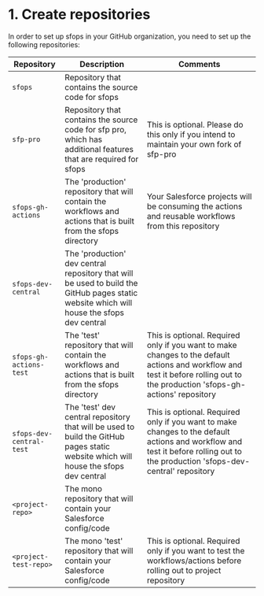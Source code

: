 # 1. Create repositories

In order to set up sfops in your GitHub organization, you need to set up the following repositories:

| Repository               | Description                                                                                                                               | Comments                                                                                                                                                                        |
|--------------------------|-------------------------------------------------------------------------------------------------------------------------------------------|---------------------------------------------------------------------------------------------------------------------------------------------------------------------------------|
| `sfops`                  | Repository that contains the source code for sfops                                                                                        |                                                                                                                                                                                 |
| `sfp-pro`                | Repository that contains the source code for sfp pro, which has additional features that are required for sfops                           | This is optional. Please do this only if you intend to maintain your own fork of sfp-pro                                                                                        |
| `sfops-gh-actions`       | The 'production' repository that will contain the workflows and actions that is built from the sfops directory                            | Your Salesforce projects will be consuming the actions and reusable workflows from this repository                                                                              |
| `sfops-dev-central`      | The 'production' dev central repository that will be used to build the GitHub pages static website which will house the sfops dev central |                                                                                                                                                                                 |
| `sfops-gh-actions-test`  | The 'test' repository that will contain the workflows and actions that is built from the sfops directory                                  | This is optional. Required only if you want to make changes to the default actions and workflow and test it before rolling out to the production 'sfops-gh-actions' repository  |
| `sfops-dev-central-test` | The 'test' dev central repository that will be used to build the GitHub pages static website which will house the sfops dev central       | This is optional. Required only if you want to make changes to the default actions and workflow and test it before rolling out to the production 'sfops-dev-central' repository |
| `<project-repo>`         | The mono repository that will contain your Salesforce config/code                                                                         |                                                                                                                                                                                 |
| `<project-test-repo>`    | The mono 'test' repository that will contain your Salesforce config/code                                                                  | This is optional. Required only if you want to test the workflows/actions before rolling out to project repository                                                              |
